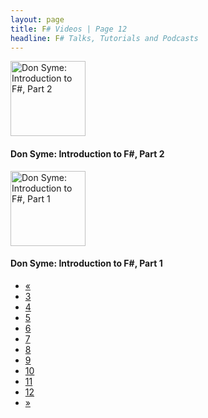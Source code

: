 ```yaml
---
layout: page
title: F# Videos | Page 12
headline: F# Talks, Tutorials and Podcasts
---
```


<div>
  <div class="row">
    <div class="col-md-4">
      <div style="border: none;">
        <a href="http://channel9.msdn.com/Blogs/Charles/Don-Syme-Introduction-to-F-Part-2" class="thumbnail">
          <img src="http://ecn.channel9.msdn.com/o9/previewImages/220/229608_220x165.jpg" alt="Don Syme: Introduction to F#, Part 2" style="height: 120px;" />
        </a>
        <div class="caption">
          <h4>Don Syme: Introduction to F#, Part 2</h4>
        </div>
      </div>
    </div>
    <div class="col-md-4">
      <div style="border: none;">
        <a href="http://channel9.msdn.com/Blogs/Charles/Don-Syme-Introduction-to-F-Part-1" class="thumbnail">
          <img src="http://ecn.channel9.msdn.com/o9/previewImages/220/229374_220x165.jpg" alt="Don Syme: Introduction to F#, Part 1" style="height: 120px;" />
        </a>
        <div class="caption">
          <h4>Don Syme: Introduction to F#, Part 1</h4>
        </div>
      </div>
    </div>
  </div>
  <div>
    <ul class="pagination">
      <li>
        <a href="11">«</a>
      </li>
      <li>
        <a href="3">3</a>
      </li>
      <li>
        <a href="4">4</a>
      </li>
      <li>
        <a href="5">5</a>
      </li>
      <li>
        <a href="6">6</a>
      </li>
      <li>
        <a href="7">7</a>
      </li>
      <li>
        <a href="8">8</a>
      </li>
      <li>
        <a href="9">9</a>
      </li>
      <li>
        <a href="10">10</a>
      </li>
      <li>
        <a href="11">11</a>
      </li>
      <li class="active">
        <a href="12">12</a>
      </li>
      <li class="disabled">
        <a href="#">»</a>
      </li>
    </ul>
  </div>
</div>
